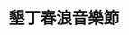 ---
title: '墾丁春浪音樂節'
type: '活動硬體執行'
pictures: '["https://raw.githubusercontent.com/chyushya/cms-content/main/content/resources/images/1651123899990-1024-640-02.jpg","https://raw.githubusercontent.com/chyushya/cms-content/main/content/resources/images/1651123899964-1024-640-01.jpg","https://raw.githubusercontent.com/chyushya/cms-content/main/content/resources/images/1651123899860-1024-640-03.jpg","https://raw.githubusercontent.com/chyushya/cms-content/main/content/resources/images/1651123900010-1024-640-04.jpg"]'
---